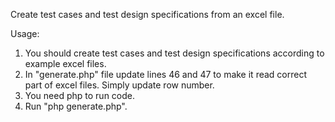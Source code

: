 Create test cases and test design specifications from an excel file. 

Usage:

1. You should create test cases and test design specifications according to example excel files.
2. In "generate.php" file update lines 46 and 47 to make it read correct part of excel files. Simply update row number. 
3. You need php to run code. 
4. Run "php generate.php". 

